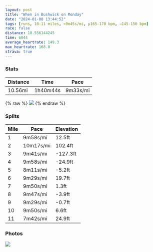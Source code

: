 ```yaml
---
layout: post
title: "When in Bushwick on Monday"
date: "2024-01-08 13:44:52"
tags: [runs, 10-11 miles, <9m45s/mi, μ165-170 bpm, →145-150 bpm]
race: false
distance: 10.556144245
time: 6044
average_heartrate: 149.3
max_heartrate: 168.0
strava: true
---
```


### Stats

| Distance | Time | Pace |
|----------|------|------|
|10.56mi|1h40m44s|9m33s/mi|

{% raw %}
<img src='https://maps.googleapis.com/maps/api/staticmap?maptype=roadmap&path=enc:mnlwFzvgbMmBnAKR\|Bb@|AnBrMPRz@H_@OEJJNJv@?nC_A~ByBtC]dAFDCJc@f@qAfDoBdEmAxAaAlCGn@oBfCUp@@R]`@[jAyB`Ek@hBcA~Be@h@a@tAeA|BEh@k@n@BTULMZa@fCY`@Mf@CfBq@vCAl@_@`A@\c@t@a@lACn@i@fAAl@Ur@?`Aa@t@?VWTQdAe@rACr@c@pA[zBy@tCq@`Eo@fB_@tB?jA]~@SYYIQpAa@^{@dCkCdLYZ[`B]b@_@~BHrAaAfBKhAYh@BTWvAi@bAg@jE]|@QxA[vAi@`BMbBu@xBG|AeAfDIvAe@xAaAdFqAlEiDhP{DtSc@tAJXl@?Z}Bj@{@@}AVeBnB{JzAmDVSpFXP\Ja@z@C~DgArAMhA]XWpBON@X`@d@vH@vEFZKpEHlAHF~A_@IJ@Tj@fG\dCh@vCChARlDD|DOvBZvDE^LNTMXq@YyADUDh@rBhI\tBLhAKvAHnAOj@p@jCKfAYGAfAb@lB?x@]fApEpOVHh@o@VRbAACRHH|@~DPTC\lA~AR`BZr@FCNdB\p@fCIpApDFlA^vBz@dBj@dC~BfCf@bAf@bBp@l@bDbG|@vDA~@^pCH^n@^EhC}@jAFb@YlB}@CDDKpAM`@_An@{@`Bc@d@mAXaASaAJqAi@q@Jm@pFLvEi@xB_@r@i@d@qAf@wAQm@_@ONIM?Vm@Xk@p@w@Oo@c@[@_BlCaGoAmDGkIeAg@{@UoA@}@`@QPXuCe@cAe@_@CgA`AgAnA_@@k@^aBB{AOs@S}Fc@{De@eCg@i@UCOAkAJm@ByA^eC[{AVmAMgEc@O{CZcCSa@R_@CqAg@w@o@sCy@wDWqCGaLwBoCMiG@uB_@m@k@cA[eF_AcD~@kBH{Gi@iBFaIu@_MGeLy@uF}BwAIkBk@c@@cF_A_A{Ai@c@]_AWRu@@aAl@kBl@aAc@kAcAi@{@s@[gAAa@]q@SaAZqAk@QVi@Uc@b@IOBg@IOeGkAmA}@g@i@F[}BeBa@yBKO_G}AIWk@e@k@HeFMcAiBsAy@FSy@qAwDuCDFGo@P{At@i@uDuEs@oBvCfB_@e@uAs@SgAJ]^KNe@?eAPsAL@YM&key=AIzaSyC1MId7bFpkLXNAaYhBSTb8jLyiSqzbDtM&size=800x800&markers=color:yellow|label:S|40.70135,-73.93662&markers=color:green|label:F|40.75599999999999,-73.99817000000003'>
{% endraw %}

### Splits

| Mile | Pace | Elevation |
|------|------|-----------|
|1|9m58s/mi|12.5ft|
|2|10m17s/mi|102.4ft|
|3|9m41s/mi|-127.3ft|
|4|9m58s/mi|-24.9ft|
|5|8m11s/mi|-5.2ft|
|6|9m29s/mi|19.7ft|
|7|9m50s/mi|1.3ft|
|8|9m47s/mi|-3.9ft|
|9|9m29s/mi|-0.7ft|
|10|9m50s/mi|6.6ft|
|11|7m42s/mi|24.9ft|

### Photos
<img src='https://dgtzuqphqg23d.cloudfront.net/LRWRBA5Nd1_YP7UMevyDU1q6XrUmYMvDJK4KyOvVmkw-576x768.jpg'>
